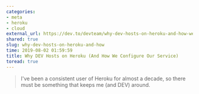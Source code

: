 ```yaml
---
categories:
- meta
- heroku
- cloud
external_url: https://dev.to/devteam/why-dev-hosts-on-heroku-and-how-we-configure-our-service-1caj
shared: true
slug: why-dev-hosts-on-heroku-and-how
time: 2019-08-02 01:59:59
title: Why DEV Hosts on Heroku (And How We Configure Our Service)
toread: true
---
```


> I've been a consistent user of Heroku for almost a decade, so there must be something that keeps me (and DEV) around.